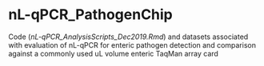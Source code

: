 # nL-qPCR_PathogenChip
Code (*nL-qPCR_AnalysisScripts_Dec2019.Rmd*) and datasets associated with evaluation of nL-qPCR for enteric pathogen detection and comparison against a commonly used uL volume enteric TaqMan array card
